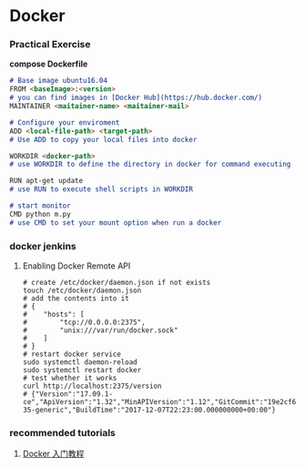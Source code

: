 # Docker

### Practical Exercise

**compose Dockerfile**

```markdown
# Base image ubuntu16.04
FROM <baseImage>:<version>
# you can find images in [Docker Hub](https://hub.docker.com/)
MAINTAINER <maitainer-name> <maitainer-mail>

# Configure your enviroment
ADD <local-file-path> <target-path>
# Use ADD to copy your local files into docker

WORKDIR <docker-path>
# use WORKDIR to define the directory in docker for command executing

RUN apt-get update
# use RUN to execute shell scripts in WORKDIR

# start monitor
CMD python m.py
# use CMD to set your mount option when run a docker
```

### docker jenkins

1. Enabling Docker Remote API

   ````shell
   # create /etc/docker/daemon.json if not exists
   touch /etc/docker/daemon.json
   # add the contents into it
   # {
   #    "hosts": [
   #        "tcp://0.0.0.0:2375",
   #        "unix:///var/run/docker.sock"
   #    ]
   # }
   # restart docker service
   sudo systemctl daemon-reload
   sudo systemctl restart docker
   # test whether it works
   curl http://localhost:2375/version
   # {"Version":"17.09.1-ce","ApiVersion":"1.32","MinAPIVersion":"1.12","GitCommit":"19e2cf6","GoVersion":"go1.8.3","Os":"linux","Arch":"amd64","KernelVersion":"4.10.0-35-generic","BuildTime":"2017-12-07T22:23:00.000000000+00:00"}
   ````

### recommended tutorials

1. [Docker 入门教程](http://www.ruanyifeng.com/blog/2018/02/docker-tutorial.html)

